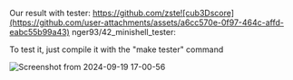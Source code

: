 Our result with tester: https://github.com/zste![cub3Dscore](https://github.com/user-attachments/assets/a6cc570e-0f97-464c-affd-eabc55b99a43)
nger93/42_minishell_tester:

To test it, just compile it with the "make tester" command

![Screenshot from 2024-09-19 17-00-56](https://github.com/user-attachments/assets/e4c9834b-f1dd-494a-9209-2f498b7d9067)
